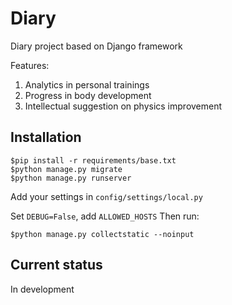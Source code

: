 # Diary

Diary project based on Django framework

Features:

1. Analytics in personal trainings
2. Progress in body development
3. Intellectual suggestion on physics improvement

## Installation

    $pip install -r requirements/base.txt
    $python manage.py migrate
    $python manage.py runserver

Add your settings in `config/settings/local.py`

Set `DEBUG=False`, add `ALLOWED_HOSTS`
Then run:

    $python manage.py collectstatic --noinput

## Current status

In development

